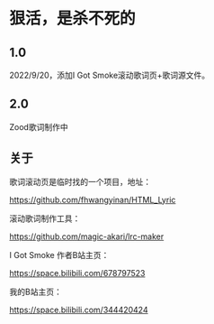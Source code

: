 # 狠活，是杀不死的
## 1.0

2022/9/20，添加I Got Smoke滚动歌词页+歌词源文件。



## 2.0

Zood歌词制作中



## 关于

歌词滚动页是临时找的一个项目，地址：

https://github.com/fhwangyinan/HTML_Lyric

滚动歌词制作工具：

https://github.com/magic-akari/lrc-maker

I Got Smoke 作者B站主页：

https://space.bilibili.com/678797523

我的B站主页：

https://space.bilibili.com/344420424
